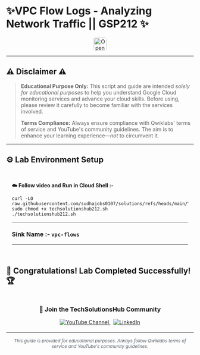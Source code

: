 # ✨VPC Flow Logs - Analyzing Network Traffic || GSP212 ✨
<div align="center">
<a href="https://www.cloudskillsboost.google/focuses/1236?parent=catalog" target="_blank" rel="noopener noreferrer" style="text-decoration: none;">
    <img src="https://img.shields.io/badge/Open_Lab-Cloud_Skills_Boost-4285F4?style=for-the-badge&logo=google&logoColor=white&labelColor=34A853" alt="Open Lab" style="height: 35px; border-radius: 5px;">
  </a>
</div>

---

## ⚠️ Disclaimer ⚠️

> **Educational Purpose Only:** This script and guide are intended *solely for educational purposes* to help you understand Google Cloud monitoring services and advance your cloud skills. Before using, please review it carefully to become familiar with the services involved.
>
> **Terms Compliance:** Always ensure compliance with Qwiklabs' terms of service and YouTube's community guidelines. The aim is to enhance your learning experience—*not* to circumvent it.

---

## ⚙️ Lab Environment Setup

<div style="padding: 15px; margin: 10px 0;">
<p><strong>☁️ Follow video and Run in Cloud Shell :-</strong></p>

```
curl -LO raw.githubusercontent.com/sudhajobs0107/solutions/refs/heads/main/VPC%20Flow%20Logs%20Analyzing%20Network%20Traffic/techsolutionshub212.sh
sudo chmod +x techsolutionshub212.sh
./techsolutionshub212.sh
```
---
### **Sink Name :- `vpc-flows`**
---
</div>

## 🎉 **Congratulations! Lab Completed Successfully!** 🏆  

<div align="center" style="padding: 5px;">
  <h3>📱 Join the TechSolutionsHub Community</h3>
  
  <a href="https://www.youtube.com/@techsolutionshub01">
    <img src="https://img.shields.io/badge/Subscribe-TechSolutionsHub-FF0000?style=for-the-badge&logo=youtube&logoColor=white" alt="YouTube Channel">
  </a>
  &nbsp;
  <a href="https://www.linkedin.com/in/sudhajobs0107/">
    <img src="https://img.shields.io/badge/LINKEDIN-Sudha%20Yadav-0077B5?style=for-the-badge&logo=linkedin&logoColor=white" alt="LinkedIn">
</a>


</div>

---

<div align="center">
  <p style="font-size: 12px; color: #586069;">
    <em>This guide is provided for educational purposes. Always follow Qwiklabs terms of service and YouTube's community guidelines.</em>
  </p>
</div>

